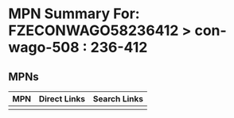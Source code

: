 



# MPN Summary For: FZECONWAGO58236412 > con-wago-508 : 236-412

## MPNs
  

|MPN|Direct Links|Search Links|
| :--- | :--- | :--- |
||||
